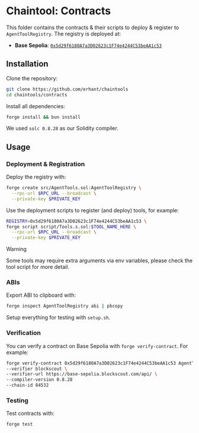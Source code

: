 # Chaintool: Contracts

This folder contains the contracts & their scripts to deploy & register to `AgentToolRegistry`. The registry is deployed at:

- **Base Sepolia**: [`0x5d29f6180A7a3D02623c1F74e4244C53beAA1c53`](https://base-sepolia.blockscout.com/address/0x5d29f6180A7a3D02623c1F74e4244C53beAA1c53)

## Installation

Clone the repository:

```sh
git clone https://github.com/erhant/chaintools
cd chaintools/contracts
```

Install all dependencies:

```sh
forge install && bun install
```

We used `solc 0.8.28` as our Solidity compiler.

## Usage

### Deployment & Registration

Deploy the registry with:

```sh
forge create src/AgentTools.sol:AgentToolRegistry \
  --rpc-url $RPC_URL --broadcast \
  --private-key $PRIVATE_KEY
```

Use the deployment scripts to register (and deploy) tools, for example:

```sh
REGISTRY=0x5d29f6180A7a3D02623c1F74e4244C53beAA1c53 \
forge script script/Tools.s.sol:$TOOL_NAME_HERE \
  --rpc-url $RPC_URL --broadcast \
  --private-key $PRIVATE_KEY
```

> [!WARNING]
>
> Some tools may require extra arguments via env variables, please check the tool script for more detail.

### ABIs

Export ABI to clipboard with:

```sh
forge inspect AgentToolRegistry abi | pbcopy
```

Setup everything for testing with `setup.sh`.

### Verification

You can verify a contract on Base Sepolia with `forge verify-contract`. For example:

```sh
forge verify-contract 0x5d29f6180A7a3D02623c1F74e4244C53beAA1c53 AgentToolRegistry \
--verifier blockscout \
--verifier-url https://base-sepolia.blockscout.com/api/ \
--compiler-version 0.8.28
--chain-id 84532
```

### Testing

Test contracts with:

```sh
forge test
```
